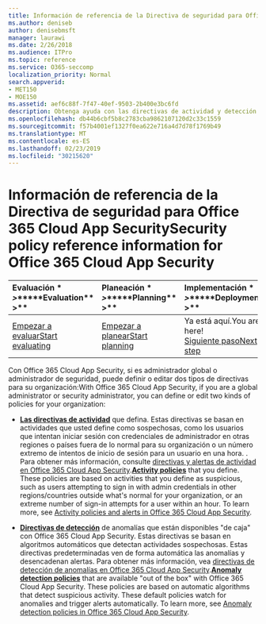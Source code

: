 ```yaml
---
title: Información de referencia de la Directiva de seguridad para Office 365 Cloud App Security
ms.author: deniseb
author: denisebmsft
manager: laurawi
ms.date: 2/26/2018
ms.audience: ITPro
ms.topic: reference
ms.service: O365-seccomp
localization_priority: Normal
search.appverid:
- MET150
- MOE150
ms.assetid: aef6c88f-7f47-40ef-9503-2b400e3bc6fd
description: Obtenga ayuda con las directivas de actividad y detección de anomalías de Office 365.
ms.openlocfilehash: db44b6cbf5b8c2783cba9862107120d2c33c1559
ms.sourcegitcommit: f57b4001ef1327f0ea622e716a4d7d78f1769b49
ms.translationtype: MT
ms.contentlocale: es-ES
ms.lasthandoff: 02/23/2019
ms.locfileid: "30215620"
---
```

# <a name="security-policy-reference-information-for-office-365-cloud-app-security"></a><span data-ttu-id="f4a25-103">Información de referencia de la Directiva de seguridad para Office 365 Cloud App Security</span><span class="sxs-lookup"><span data-stu-id="f4a25-103">Security policy reference information for Office 365 Cloud App Security</span></span>
  
|<span data-ttu-id="f4a25-104">Evaluación \* *\>*\*</span><span class="sxs-lookup"><span data-stu-id="f4a25-104">\*\*\*\*Evaluation\*\* \>\*\*</span></span>|<span data-ttu-id="f4a25-105">Planeación \* *\>*\*</span><span class="sxs-lookup"><span data-stu-id="f4a25-105">\*\*\*\*Planning\*\* \>\*\*</span></span>|<span data-ttu-id="f4a25-106">Implementación \* *\>*\*</span><span class="sxs-lookup"><span data-stu-id="f4a25-106">\*\*\*\*Deployment\*\* \>\*\*</span></span>|<span data-ttu-id="f4a25-107">Uso \* \* \* \*</span><span class="sxs-lookup"><span data-stu-id="f4a25-107">\*\*\*\*Utilization\*\*\*\*</span></span>|
|:-----|:-----|:-----|:-----|
|[<span data-ttu-id="f4a25-108">Empezar a evaluar</span><span class="sxs-lookup"><span data-stu-id="f4a25-108">Start evaluating</span></span>](office-365-cas-overview.md) <br/> |[<span data-ttu-id="f4a25-109">Empezar a planear</span><span class="sxs-lookup"><span data-stu-id="f4a25-109">Start planning</span></span>](get-ready-for-office-365-cas.md) <br/> |<span data-ttu-id="f4a25-110">Ya está aquí.</span><span class="sxs-lookup"><span data-stu-id="f4a25-110">You are here!</span></span>  <br/> [<span data-ttu-id="f4a25-111">Siguiente paso</span><span class="sxs-lookup"><span data-stu-id="f4a25-111">Next step</span></span>](review-office-365-cas-alerts.md) <br/> |[<span data-ttu-id="f4a25-112">Empezar a usar</span><span class="sxs-lookup"><span data-stu-id="f4a25-112">Start utilizing</span></span>](utilization-activities-for-ocas.md) <br/> |
   
<span data-ttu-id="f4a25-113">Con Office 365 Cloud App Security, si es administrador global o administrador de seguridad, puede definir o editar dos tipos de directivas para su organización:</span><span class="sxs-lookup"><span data-stu-id="f4a25-113">With Office 365 Cloud App Security, if you are a global administrator or security administrator, you can define or edit two kinds of policies for your organization:</span></span>
  
- <span data-ttu-id="f4a25-p101">**[Las directivas de actividad](activity-policies-and-alerts.md)** que defina. Estas directivas se basan en actividades que usted define como sospechosas, como los usuarios que intentan iniciar sesión con credenciales de administrador en otras regiones o países fuera de lo normal para su organización o un número extremo de intentos de inicio de sesión para un usuario en una hora. . Para obtener más información, consulte [directivas y alertas de actividad en Office 365 Cloud App Security](activity-policies-and-alerts.md).</span><span class="sxs-lookup"><span data-stu-id="f4a25-p101">**[Activity policies](activity-policies-and-alerts.md)** that you define. These policies are based on activities that you define as suspicious, such as users attempting to sign in with admin credentials in other regions/countries outside what's normal for your organization, or an extreme number of sign-in attempts for a user within an hour. To learn more, see [Activity policies and alerts in Office 365 Cloud App Security](activity-policies-and-alerts.md).</span></span>
    
- <span data-ttu-id="f4a25-p102">**[Directivas de detección](anomaly-detection-policies-in-ocas.md)** de anomalías que están disponibles "de caja" con Office 365 Cloud App Security. Estas directivas se basan en algoritmos automáticos que detectan actividades sospechosas. Estas directivas predeterminadas ven de forma automática las anomalías y desencadenan alertas. Para obtener más información, vea [directivas de detección de anomalías en Office 365 Cloud App Security](anomaly-detection-policies-in-ocas.md).</span><span class="sxs-lookup"><span data-stu-id="f4a25-p102">**[Anomaly detection policies](anomaly-detection-policies-in-ocas.md)** that are available "out of the box" with Office 365 Cloud App Security. These policies are based on automatic algorithms that detect suspicious activity. These default policies watch for anomalies and trigger alerts automatically. To learn more, see [Anomaly detection policies in Office 365 Cloud App Security](anomaly-detection-policies-in-ocas.md).</span></span>
    

